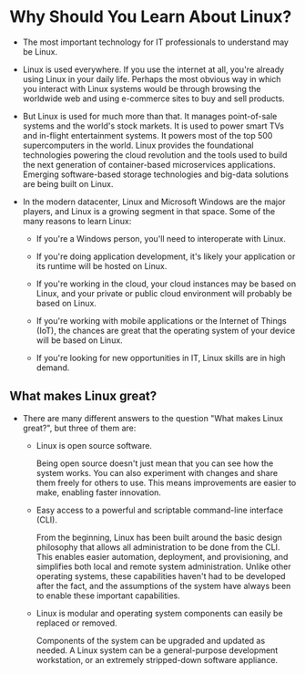 # Why Should You Learn About Linux?

- The most important technology for IT professionals to understand may be Linux.

- Linux is used everywhere. If you use the internet at all, you're already using Linux in your daily life. Perhaps the most obvious way in which you interact with Linux systems would be through browsing the worldwide web and using e-commerce sites to buy and sell products.

- But Linux is used for much more than that. It manages point-of-sale systems and the world's stock markets. It is used to power smart TVs and in-flight entertainment systems. It powers most of the top 500 supercomputers in the world. Linux provides the foundational technologies powering the cloud revolution and the tools used to build the next generation of container-based microservices applications. Emerging software-based storage technologies and big-data solutions are being built on Linux.

- In the modern datacenter, Linux and Microsoft Windows are the major players, and Linux is a growing segment in that space. Some of the many reasons to learn Linux:

	- If you're a Windows person, you'll need to interoperate with Linux.

	- If you're doing application development, it's likely your application or its runtime will be hosted on Linux.

	- If you're working in the cloud, your cloud instances may be based on Linux, and your private or public cloud environment will probably be based on Linux.

	- If you're working with mobile applications or the Internet of Things (IoT), the chances are great that the operating system of your device will be based on Linux.

	- If you're looking for new opportunities in IT, Linux skills are in high demand.

## What makes Linux great?

- There are many different answers to the question "What makes Linux great?", but three of them are:

	- Linux is open source software.
	
		Being open source doesn't just mean that you can see how the system works. You can also experiment with changes and share them freely for others to use. This means improvements are easier to make, enabling faster innovation.

	- Easy access to a powerful and scriptable command-line interface (CLI).

		From the beginning, Linux has been built around the basic design philosophy that allows all administration to be done from the CLI. This enables easier automation, deployment, and provisioning, and simplifies both local and remote system administration. Unlike other operating systems, these capabilities haven't had to be developed after the fact, and the assumptions of the system have always been to enable these important capabilities.

	- Linux is modular and operating system components can easily be replaced or removed.

		Components of the system can be upgraded and updated as needed. A Linux system can be a general-purpose development workstation, or an extremely stripped-down software appliance.

